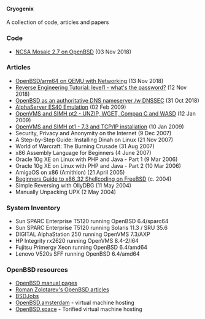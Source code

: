 #### Cryogenix
A collection of code, articles and papers

### Code
* [NCSA Mosaic 2.7 on OpenBSD](NCSA_Mosaic_OpenBSD.html "NCSA Mosaic 2.7 on OpenBSD") (03 Nov 2018)

### Articles
* [OpenBSD/arm64 on QEMU with Networking](OpenBSD_arm64_qemu.html "OpenBSD/arm64 on QEMU with Networking") (13 Nov 2018)
* [Reverse Engineering Tutorial: level1 - what's the password?](RET_level1.html "Reverse Engineering Tutorial: Level1") (12 Nov 2018)
* [OpenBSD as an authoritative DNS nameserver /w DNSSEC](openbsd_nameserver.html "OpenBSD as an Authoritative Nameserver") (31 Oct 2018)
* [AlphaServer ES40 Emulation](AlphaServer_ES40_Emulation.html "AlphaServer ES40 Emulation") (02 Feb 2009)
* [OpenVMS and SIMH pt2 - UNZIP, WGET, Compaq C and WASD](OpenVMS_and_SIMH_pt2.html "OpenVMS and SIMH part 1") (12 Jan 2009)
* [OpenVMS and SIMH pt1 - 7.3 and TCP/IP installation](OpenVMS_and_SIMH_pt1.html "OpenVMS and SIMH part 2") (10 Jan 2009) 
* Security, Privacy and Anonymity on the Internet (9 Dec 2007)
* A Step-by-Step Guide: Installing Dinah on Linux (21 Nov 2007)
* World of Warcraft: The Burning Crusade (31 Aug 2007)
* x86 Assembly Language for Beginners (4 June 2007)
* Oracle 10g XE on Linux with PHP and Java - Part 1 (9 Mar 2006)
* Oracle 10g XE on Linux with PHP and Java - Part 2 (10 Mar 2006)
* AmigaOS on x86 (Amithlon) (21 April 2005)
* [Beginners Guide to x86_32 Shellcoding on FreeBSD](shellcoding_on_freebsd.html "Shellcoding on FreeBSD") (c. 2004)
* Simple Reversing with OllyDBG (11 May 2004)
* Manually Unpacking UPX (2 May 2004)

### System Inventory
* Sun SPARC Enterprise T5120 running OpenBSD 6.4/sparc64
* Sun SPARC Enterprise T5120 running Solaris 11.3 / SRU 35.6
* DIGITAL AlphaStation 250 running OpenVMS 7.3/AXP
* HP Integrity rx2620 running OpenVMS 8.4-2/I64
* Fujitsu Primergy Xeon running OpenBSD 6.4/amd64
* Lenovo V520s SFF running OpenBSD 6.4/amd64

### OpenBSD resources
* [OpenBSD manual pages](https://man.openbsd.org/)
* [Roman Zolotarev's OpenBSD articles](https://www.romanzolotarev.com/openbsd/)
* [BSDJobs](https://www.bsdjobs.com/)
* [OpenBSD.amsterdam](https://openbsd.amsterdam/) - virtual machine hosting
* [OpenBSD.space](https://openbsd.space/) - Torified virtual machine hosting

